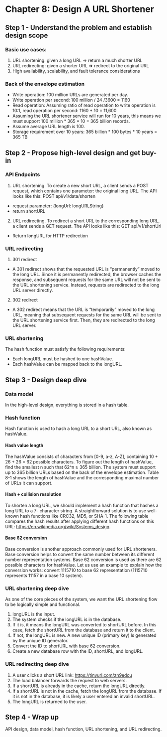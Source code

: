 # Chapter 8: Design A URL Shortener

## Step 1 - Understand the problem and establish design scope

### Basic use cases:
1. URL shortening: given a long URL => return a much shorter URL
2. URL redirecting: given a shorter URL => redirect to the original URL
3. High availability, scalability, and fault tolerance considerations


### Back of the envelope estimation
- Write operation: 100 million URLs are generated per day.
- Write operation per second: 100 million / 24 /3600 = 1160
- Read operation: Assuming ratio of read operation to write operation is 10:1, read
operation per second: 1160 * 10 = 11,600
- Assuming the URL shortener service will run for 10 years, this means we must support
100 million * 365 * 10 = 365 billion records.
- Assume average URL length is 100.
- Storage requirement over 10 years: 365 billion * 100 bytes * 10 years = 365 TB

## Step 2 - Propose high-level design and get buy-in

### API Endpoints

1. URL shortening. To create a new short URL, a client sends a POST request, which contains
one parameter: the original long URL. The API looks like this:
POST api/v1/data/shorten
- request parameter: {longUrl: longURLString}
- return shortURL
2. URL redirecting. To redirect a short URL to the corresponding long URL, a client sends a
GET request. The API looks like this:
GET api/v1/shortUrl
- Return longURL for HTTP redirection

### URL redirecting
1. 301 redirect
- A 301 redirect shows that the requested URL is “permanently” moved to the
long URL. Since it is permanently redirected, the browser caches the response, and
subsequent requests for the same URL will not be sent to the URL shortening service.
Instead, requests are redirected to the long URL server directly.
2. 302 redirect
- A 302 redirect means that the URL is “temporarily” moved to the long URL,
meaning that subsequent requests for the same URL will be sent to the URL shortening
service first. Then, they are redirected to the long URL server.

### URL shortening
The hash function must satisfy the following requirements:
- Each longURL must be hashed to one hashValue.
- Each hashValue can be mapped back to the longURL.

## Step 3 - Design deep dive
### Data model
In the high-level design, everything is stored in a hash table.

### Hash function
Hash function is used to hash a long URL to a short URL, also known as hashValue.
#### Hash value length
The hashValue consists of characters from [0-9, a-z, A-Z], containing 10 + 26 + 26 = 62
possible characters. To figure out the length of hashValue, find the smallest n such that 62^n
≥ 365 billion. The system must support up to 365 billion URLs based on the back of the
envelope estimation. Table 8-1 shows the length of hashValue and the corresponding
maximal number of URLs it can support.

#### Hash + collision resolution
To shorten a long URL, we should implement a hash function that hashes a long URL to a 7-
character string. A straightforward solution is to use well-known hash functions like CRC32,
MD5, or SHA-1. The following table compares the hash results after applying different hash
functions on this URL: https://en.wikipedia.org/wiki/Systems_design.

#### Base 62 conversion
Base conversion is another approach commonly used for URL shorteners. Base conversion
helps to convert the same number between its different number representation systems. Base
62 conversion is used as there are 62 possible characters for hashValue. Let us use an
example to explain how the conversion works: convert 1115710 to base 62 representation
(1115710 represents 11157 in a base 10 system).

### URL shortening deep dive
As one of the core pieces of the system, we want the URL shortening flow to be logically
simple and functional.

1. longURL is the input.
2. The system checks if the longURL is in the database.
3. If it is, it means the longURL was converted to shortURL before. In this case, fetch the
shortURL from the database and return it to the client.
4. If not, the longURL is new. A new unique ID (primary key) Is generated by the unique
ID generator.
5. Convert the ID to shortURL with base 62 conversion.
6. Create a new database row with the ID, shortURL, and longURL.

### URL redirecting deep dive
1. A user clicks a short URL link: https://tinyurl.com/zn9edcu
2. The load balancer forwards the request to web servers.
3. If a shortURL is already in the cache, return the longURL directly.
4. If a shortURL is not in the cache, fetch the longURL from the database. If it is not in the
database, it is likely a user entered an invalid shortURL.
5. The longURL is returned to the user.

## Step 4 - Wrap up

API design, data model, hash function, URL shortening, and URL redirecting.